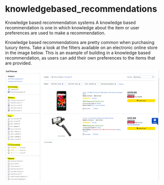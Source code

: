 # knowledgebased_recommendations
Knowledge based recommendation systems
A knowledge based recommendation is one in which knowledge about the item or user preferences are used to make a recommendation.

Knowledge based recommendations are pretty common when purchasing luxury items. Take a look at the filters available on an electronic online store in the image below. This is an example of building in a knowledge based recommendation, as users can add their own preferences to the items that are provided.

![alt text](https://github.com/Tsakunelson/knowledgebased_recommendations/blob/master/Knowledge_based_rec.PNG)
